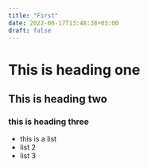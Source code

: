 ```yaml
---
title: "First"
date: 2022-06-17T13:48:38+03:00
draft: false
---
```


# This is heading one  
## This is heading two  
### this is heading three  

- this is a list
- list 2
- list 3